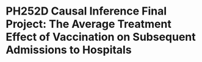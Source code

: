 # PH252D Causal Inference Final Project: The Average Treatment Effect of Vaccination on Subsequent Admissions to Hospitals


